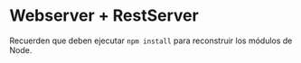 # Webserver + RestServer

Recuerden que deben ejecutar  ``` npm install ``` para reconstruir los módulos de Node. 
